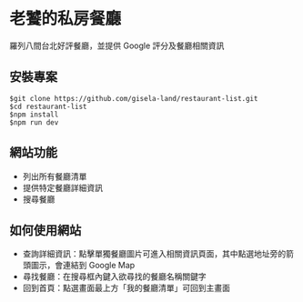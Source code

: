 # 老饕的私房餐廳
羅列八間台北好評餐廳，並提供 Google 評分及餐廳相關資訊

## 安裝專案
```
$git clone https://github.com/gisela-land/restaurant-list.git
$cd restaurant-list
$npm install
$npm run dev 
```

## 網站功能
- 列出所有餐廳清單
- 提供特定餐廳詳細資訊
- 搜尋餐廳

## 如何使用網站
- 查詢詳細資訊：點擊單獨餐廳圖片可進入相關資訊頁面，其中點選地址旁的箭頭圖示，會連結到 Google Map
- 尋找餐廳：在搜尋框內鍵入欲尋找的餐廳名稱關鍵字
- 回到首頁：點選畫面最上方「我的餐廳清單」可回到主畫面
